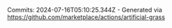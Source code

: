 Commits: 2024-07-16T05:10:25.344Z - Generated via https://github.com/marketplace/actions/artificial-grass
<br>

